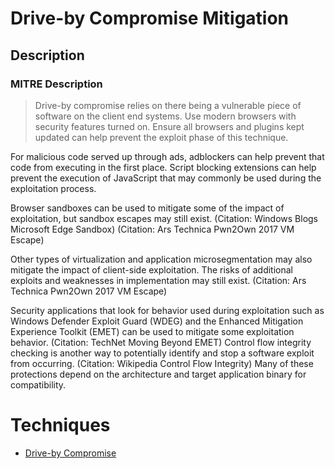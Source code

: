 
# Drive-by Compromise Mitigation

## Description

### MITRE Description

> Drive-by compromise relies on there being a vulnerable piece of software on the client end systems. Use modern browsers with security features turned on. Ensure all browsers and plugins kept updated can help prevent the exploit phase of this technique.

For malicious code served up through ads, adblockers can help prevent that code from executing in the first place. Script blocking extensions can help prevent the execution of JavaScript that may commonly be used during the exploitation process.

Browser sandboxes can be used to mitigate some of the impact of exploitation, but sandbox escapes may still exist. (Citation: Windows Blogs Microsoft Edge Sandbox) (Citation: Ars Technica Pwn2Own 2017 VM Escape)

Other types of virtualization and application microsegmentation may also mitigate the impact of client-side exploitation. The risks of additional exploits and weaknesses in implementation may still exist. (Citation: Ars Technica Pwn2Own 2017 VM Escape)

Security applications that look for behavior used during exploitation such as Windows Defender Exploit Guard (WDEG) and the Enhanced Mitigation Experience Toolkit (EMET) can be used to mitigate some exploitation behavior. (Citation: TechNet Moving Beyond EMET) Control flow integrity checking is another way to potentially identify and stop a software exploit from occurring. (Citation: Wikipedia Control Flow Integrity) Many of these protections depend on the architecture and target application binary for compatibility.


# Techniques


* [Drive-by Compromise](../techniques/Drive-by-Compromise.md)

